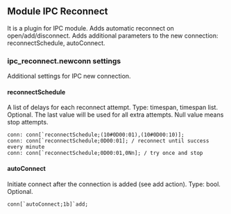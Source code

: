 ## Module IPC Reconnect

It is a plugin for IPC module. Adds automatic reconnect on open/add/disconnect. Adds additional parameters to the new connection: reconnectSchedule, autoConnect.

### ipc_reconnect.newconn settings

Additional settings for IPC new connection.

#### reconnectSchedule

A list of delays for each reconnect attempt. Type: timespan, timespan list. Optional. The last value will be used for all extra attempts. Null value means stop attempts.
```
conn: conn[`reconnectSchedule;(10#0D00:01),(10#0D00:10)];
conn: conn[`reconnectSchedule;0D00:01]; / reconnect until success every minute
conn: conn[`reconnectSchedule;0D00:01,0Nn]; / try once and stop
```

#### autoConnect

Initiate connect after the connection is added (see add action). Type: bool. Optional.
```
conn[`autoConnect;1b]`add;
```